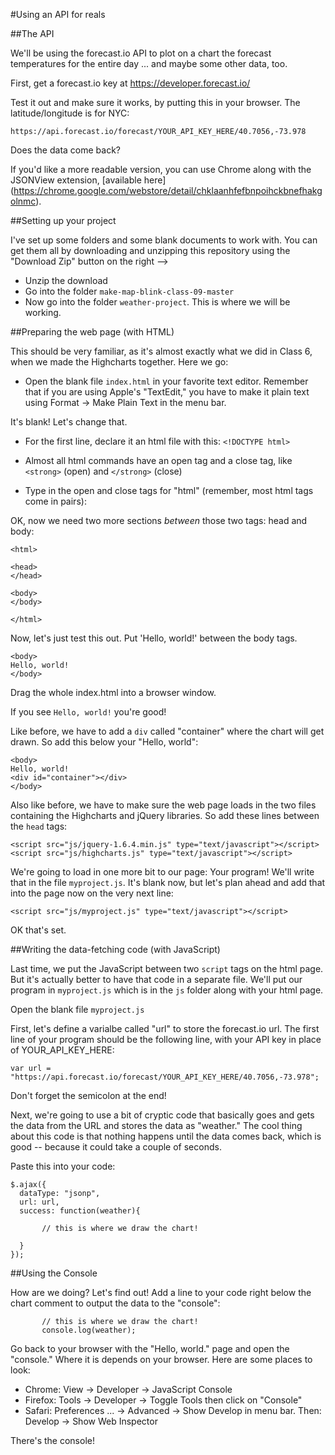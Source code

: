 #Using an API for reals

##The API

We'll be using the forecast.io API to plot on a chart the forecast temperatures for the entire day ... and maybe some other data, too.

First, get a forecast.io key at https://developer.forecast.io/

Test it out and make sure it works, by putting this in your browser. The latitude/longitude is for NYC:

	https://api.forecast.io/forecast/YOUR_API_KEY_HERE/40.7056,-73.978

Does the data come back?

If you'd like a more readable version, you can use Chrome along with the JSONView extension, [available here] (https://chrome.google.com/webstore/detail/chklaanhfefbnpoihckbnefhakgolnmc).

##Setting up your project

I've set up some folders and some blank documents to work with. You can get them all by downloading and unzipping this repository using the "Download Zip" button on the right -->

- Unzip the download
- Go into the folder `make-map-blink-class-09-master`
- Now go into the folder `weather-project`. This is where we will be working.

##Preparing the web page (with HTML)

This should be very familiar, as it's almost exactly what we did in Class 6, when we made the Highcharts together. Here we go:

- Open the blank file `index.html` in your favorite text editor. Remember that if you are using Apple's "TextEdit," you have to make it plain text using Format -> Make Plain Text in the menu bar.

It's blank! Let's change that.

- For the first line, declare it an html file with this: `<!DOCTYPE html>`
- Almost all html commands have an open tag and a close tag, like `<strong>` (open) and `</strong>` (close)
- Type in the open and close tags for "html" (remember, most html tags come in pairs):

	<html>
	</html>
	
OK, now we need two more sections *between* those two tags: head and body:

	<html>
	
	<head>
	</head>
	
	<body>
	</body>
	
	</html>

Now, let's just test this out. Put 'Hello, world!' between the body tags.

	<body>
	Hello, world!
	</body>
	
Drag the whole index.html into a browser window.

If you see `Hello, world!` you're good!

Like before, we have to add a `div` called "container" where the chart will get drawn. So add this below your "Hello, world":

	<body>
	Hello, world!
	<div id="container"></div>
	</body>


Also like before, we have to make sure the web page loads in the two files containing the Highcharts and jQuery libraries. So add these lines between the `head` tags:
	
	<script src="js/jquery-1.6.4.min.js" type="text/javascript"></script>
	<script src="js/highcharts.js" type="text/javascript"></script>

We're going to load in one more bit to our page: Your program! We'll write that in the file `myproject.js`. It's blank now, but let's plan ahead and add that into the page now on the very next line:

	<script src="js/myproject.js" type="text/javascript"></script>
	
OK that's set.

##Writing the data-fetching code (with JavaScript)

Last time, we put the JavaScript between two `script` tags on the html page. But it's actually better to have that code in a separate file. We'll put our program in `myproject.js` which is in the `js` folder along with your html page.

Open the blank file `myproject.js`

First, let's define a varialbe called "url" to store the forecast.io url. The first line of your program should be the following line, with your API key in place of YOUR\_API\_KEY\_HERE:

	var url = "https://api.forecast.io/forecast/YOUR_API_KEY_HERE/40.7056,-73.978";

Don't forget the semicolon at the end!

Next, we're going to use a bit of cryptic code that basically goes and gets the data from the URL and stores the data as "weather." The cool thing about this code is that nothing happens until the data comes back, which is good -- because it could take a couple of seconds.

Paste this into your code:

	$.ajax({
	  dataType: "jsonp",
	  url: url,
	  success: function(weather){
	  
	       // this is where we draw the chart!
	  
	  }
	});

##Using the Console

How are we doing? Let's find out! Add a line to your code right below the chart comment to output the data to the "console":

	       // this is where we draw the chart!
		   console.log(weather);

Go back to your browser with the "Hello, world." page and open the "console." Where it is depends on your browser. Here are some places to look:

- Chrome: View -> Developer -> JavaScript Console
- Firefox: Tools -> Developer -> Toggle Tools then click on "Console"
- Safari: Preferences ... -> Advanced -> Show Develop in menu bar. Then: Develop -> Show Web Inspector

There's the console!


